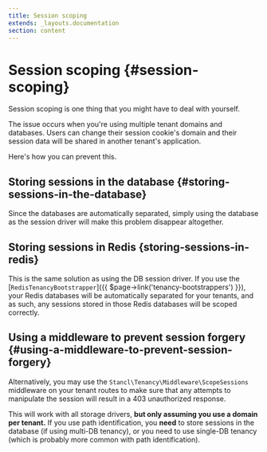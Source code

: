```yaml
---
title: Session scoping
extends: _layouts.documentation
section: content
---
```


# Session scoping {#session-scoping}

Session scoping is one thing that you might have to deal with yourself.

The issue occurs when you're using multiple tenant domains and databases. Users can change their session cookie's domain and their session data will be shared in another tenant's application.

Here's how you can prevent this.

## Storing sessions in the database {#storing-sessions-in-the-database}

Since the databases are automatically separated, simply using the database as the session driver will make this problem disappear altogether.

## Storing sessions in Redis {storing-sessions-in-redis}

This is the same solution as using the DB session driver. If you use the [`RedisTenancyBootstrapper`]({{ $page->link('tenancy-bootstrappers') }}), your Redis databases will be automatically separated for your tenants, and as such, any sessions stored in those Redis databases will be scoped correctly.

## Using a middleware to prevent session forgery {#using-a-middleware-to-prevent-session-forgery}

Alternatively, you may use the `Stancl\Tenancy\Middleware\ScopeSessions` middleware on your tenant routes to make sure that any attempts to manipulate the session will result in a 403 unauthorized response.

This will work with all storage drivers, **but only assuming you use a domain per tenant.** If you use path identification, you **need** to store sessions in the database (if using multi-DB tenancy), or you need to use single-DB tenancy (which is probably more common with path identification).